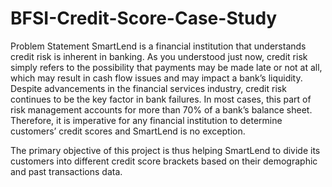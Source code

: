 # BFSI-Credit-Score-Case-Study
Problem Statement
SmartLend is a financial institution that understands credit risk is inherent in banking. As you understood just now, credit risk simply refers to the possibility that payments may be made late or not at all, which may result in cash flow issues and may impact a bank’s liquidity. Despite advancements in the financial services industry, credit risk continues to be the key factor in bank failures. In most cases, this part of risk management accounts for more than 70% of a bank’s balance sheet. Therefore, it is imperative for any financial institution to determine customers’ credit scores and SmartLend is no exception.

The primary objective of this project is thus helping SmartLend to divide its customers into different credit score brackets based on their demographic and past transactions data.

